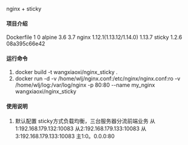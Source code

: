 nginx + sticky

#### 项目介绍
Dockerfile      1                   0
alpine          3.6                 3.7
nginx   1.12.1(1.13.12/1.14.0)      1.13.7
sticky          1.2.6               08a395c66e42


#### 运行命令

1. docker build -t wangxiaoxi/nginx_sticky .
2. docker run -d -v /home/wlj/nginx.conf:/etc/nginx/nginx.conf:ro -v /home/wlj/log:/var/log/nginx -p 80:80 --name my_nginx wangxiaoxi/nginx_sticky

#### 使用说明

1. 默认配置
    sticky方式负载均衡，三台服务器分流前端业务
    从1:192.168.179.132:10083
    从2:192.168.179.133:10083
    从3:192.168.179.133:10083
    主1:0。0.0.0:80